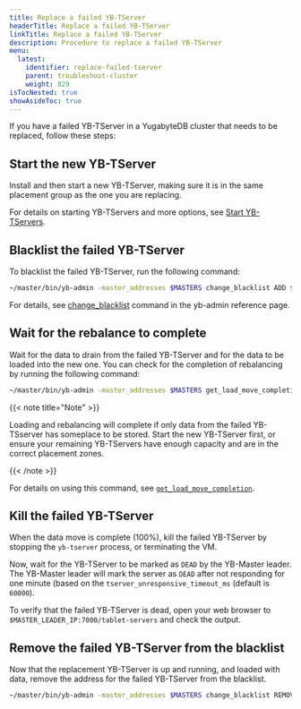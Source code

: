 ```yaml
---
title: Replace a failed YB-TServer
headerTitle: Replace a failed YB-TServer
linkTitle: Replace a failed YB-TServer
description: Procedure to replace a failed YB-TServer
menu:
  latest:
    identifier: replace-failed-tserver
    parent: troubleshoot-cluster
    weight: 829
isTocNested: true
showAsideToc: true
---
```


If you have a failed YB-TServer in a YugabyteDB cluster that needs to be replaced, follow these steps:

## Start the new YB-TServer

Install and then start a new YB-TServer, making sure it is in the same placement group as the one you are replacing.

For details on starting YB-TServers and more options, see [Start YB-TServers](../../../../deploy/manual-deployment/start-tservers/).

## Blacklist the failed YB-TServer

To blacklist the failed YB-TServer, run the following command:
 
```sh
~/master/bin/yb-admin -master_addresses $MASTERS change_blacklist ADD $OLD_IP:9100
```

For details, see [change_blacklist](../../admin/yb-admin.md#change-blacklist) command in the yb-admin reference page.

## Wait for the rebalance to complete

Wait for the data to drain from the failed YB-TServer and for the data to be loaded into the new one. You can check for the completion of rebalancing by running the following command:

```sh
~/master/bin/yb-admin -master_addresses $MASTERS get_load_move_completion 
```

{{< note title="Note" >}}

Loading and rebalancing will complete if only data from the failed YB-TSserver has someplace to be stored. 
Start the new YB-TServer first, or ensure your remaining YB-TServers have enough capacity and are in the correct placement zones.

{{< /note >}}

For details on using this command, see [`get_load_move_completion`](../../admin/yb-admin.md#get-load-move-completion).

## Kill the failed YB-TServer

When the data move is complete (100%), kill the failed YB-TServer by stopping the `yb-tserver` process, or terminating the VM.

Now, wait for the YB-TServer to be marked as `DEAD` by the YB-Master leader.  
The YB-Master leader will mark the server as `DEAD` after not responding for one minute (based on the `tserver_unresponsive_timeout_ms` (default is `60000`).
 
To verify that the failed YB-TServer is dead, open your web browser to `$MASTER_LEADER_IP:7000/tablet-servers` and check the output.

## Remove the failed YB-TServer from the blacklist 

Now that the replacement YB-TServer is up and running, and loaded with data, remove the address for the failed YB-TServer from the blacklist.

```sh
~/master/bin/yb-admin -master_addresses $MASTERS change_blacklist REMOVE node1:9100
```
